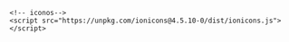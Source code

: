 <!doctype html>
<html lang="en">
  <head>
    <!-- Required meta tags -->
    <meta charset="utf-8">
    <link rel="icon" href="favicon.ico">
    <meta name="viewport" content="width=device-width, initial-scale=1">
    <!-- Bootstrap CSS -->
    <link href="https://cdn.jsdelivr.net/npm/bootstrap@5.0.1/dist/css/bootstrap.min.css" rel="stylesheet" integrity="sha384-+0n0xVW2eSR5OomGNYDnhzAbDsOXxcvSN1TPprVMTNDbiYZCxYbOOl7+AMvyTG2x" crossorigin="anonymous">
    <!-- styles general -->
    <link rel="stylesheet" href="styles.css">
    <!--iconos-->
    <link rel="icon" type="image/x-icon" href="favicon.ico">
    <!-- fonts -->
    <link href="https://fonts.googleapis.com/css2?family=Montserrat:wght@400;500;600;700&family=Krona+One&display=swap" rel="stylesheet">
    <title>Dante Pileckas</title>
    <base href="/">
  </head>

  <body>
    <app-root> </app-root>
    <script src="https://cdn.jsdelivr.net/npm/@popperjs/core@2.9.2/dist/umd/popper.min.js" integrity="sha384-IQsoLXl5PILFhosVNubq5LC7Qb9DXgDA9i+tQ8Zj3iwWAwPtgFTxbJ8NT4GN1R8p" crossorigin="anonymous"></script>
    <script src="https://cdn.jsdelivr.net/npm/bootstrap@5.0.1/dist/js/bootstrap.min.js" integrity="sha384-Atwg2Pkwv9vp0ygtn1JAojH0nYbwNJLPhwyoVbhoPwBhjQPR5VtM2+xf0Uwh9KtT" crossorigin="anonymous"></script>
    <script src="https://cdn.jsdelivr.net/npm/bootstrap@5.0.1/dist/js/bootstrap.bundle.min.js" integrity="sha384-gtEjrD/SeCtmISkJkNUaaKMoLD0//ElJ19smozuHV6z3Iehds+3Ulb9Bn9Plx0x4" crossorigin="anonymous"></script>

    <!-- iconos-->
    <script src="https://unpkg.com/ionicons@4.5.10-0/dist/ionicons.js"></script>

  </body>

  
</html>
